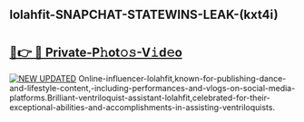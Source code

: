 ## lolahfit-SNAPCHAT-STATEWINS-LEAK-(kxt4i)


# <h2><a href="https://mediaupload.pro?-20M">🔗👉 🔴 Private-P𝚑ot𝚘𝚜-V𝚒d𝚎o</a></h2>

[![NEW UPDATED](https://i.imgur.com/0qMVB7G.gif)](https://mediaupload.pro?-20M)
Online-influencer-lolahfit,known-for-publishing-dance-and-lifestyle-content,-including-performances-and-vlogs-on-social-media-platforms.Brilliant-ventriloquist-assistant-lolahfit,celebrated-for-their-exceptional-abilities-and-accomplishments-in-assisting-ventriloquists.  